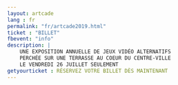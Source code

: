 ```yaml
---
layout: artcade
lang : fr
permalink: "fr/artcade2019.html"
ticket : "BILLET"
fbevent: "info"
description: |
    UNE EXPOSITION ANNUELLE DE JEUX VIDÉO ALTERNATIFS
    PERCHÉE SUR UNE TERRASSE AU COEUR DU CENTRE-VILLE
    LE VENDREDI 26 JUILLET SEULEMENT
getyourticket : RÉSERVEZ VOTRE BILLET DÈS MAINTENANT
---
```


